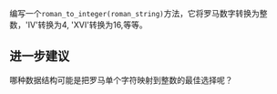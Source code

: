 <!-- Please put your translation here and with the same style in README.md -->
编写一个`roman_to_integer(roman_string)`方法，它将罗马数字转换为整数，'IV'转换为4, 'XVI'转换为16,等等。

## 进一步建议

哪种数据结构可能是把罗马单个字符映射到整数的最佳选择呢？
